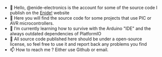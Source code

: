 - 👋 Hello, @enide-electronics is the account for some of the source code I publish on the [Enide!](http://www.enide.net) website
- 👀 Here you will find the source code for some projects that use PIC or AVR microcontrollers.
- 🌱 I’m currently learning how to survive with the Arduino "IDE" and the always outdated dependencies of PlatformIO
- 💞️ All source code published here should be under a open-source license, so feel free to use it and report back any problems you find
- 📫 How to reach me ? Either use Github or email.

<!---
enide-electronics/enide-electronics is a ✨ special ✨ repository because its `README.md` (this file) appears on your GitHub profile.
You can click the Preview link to take a look at your changes.
--->
